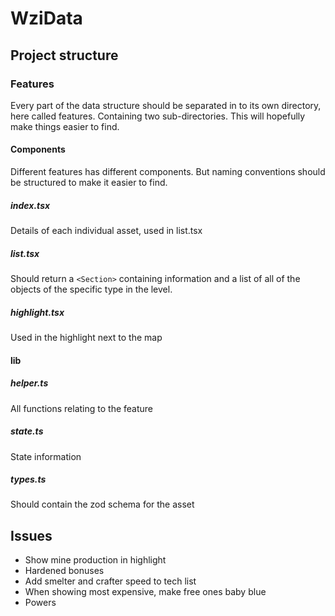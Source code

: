 # WziData

## Project structure

### Features

Every part of the data structure should be separated in to its own directory, here called features. Containing two sub-directories. This will hopefully make things easier to find.

#### Components

Different features has different components. But naming conventions should be structured to make it easier to find.

##### index.tsx

Details of each individual asset, used in list.tsx

##### list.tsx

Should return a `<Section>` containing information and a list of all of the objects of the specific type in the level.

##### highlight.tsx

Used in the highlight next to the map

#### lib

##### helper.ts

All functions relating to the feature

##### state.ts

State information

##### types.ts

Should contain the zod schema for the asset

## Issues
- Show mine production in highlight
- Hardened bonuses
- Add smelter and crafter speed to tech list
- When showing most expensive, make free ones baby blue
- Powers